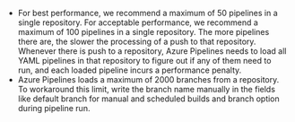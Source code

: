 * For best performance, we recommend a maximum of 50 pipelines in a single repository. For acceptable performance, we recommend a maximum of 100 pipelines in a single repository. The more pipelines there are, the slower the processing of a push to that repository. Whenever there is push to a repository, Azure Pipelines needs to load all YAML pipelines in that repository to figure out if any of them need to run, and each loaded pipeline incurs a performance penalty.
* Azure Pipelines loads a maximum of 2000 branches from a repository. To workaround this limit, write the branch name manually in the fields like default branch for manual and scheduled builds and branch option during pipeline run.
